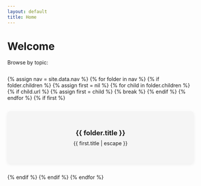 ```yaml
---
layout: default
title: Home
---
```


<style>
.cards {
  display: flex;
  flex-wrap: wrap;
  gap: 2em;
  margin: 2em 0;
}
.card {
  background: #f5f5f5;
  border-radius: 8px;
  box-shadow: 0 2px 8px #0001;
  padding: 1.5em;
  min-width: 220px;
  min-height: 100px;
  text-align: center;
  flex: 1 0 220px;
  display: flex;
  align-items: center;
  justify-content: center;
  flex-direction: column;
  transition: box-shadow 0.2s;
}
.card:hover {
  box-shadow: 0 4px 16px #0002;
  background: #e8f5ff;
}
.card-title {
  font-size: 1.3em;
  font-weight: bold;
  margin-bottom: 0.5em;
}
.card-link {
  text-decoration: none;
  color: inherit;
  width: 100%;
  height: 100%;
  display: block;
}
</style>

# Welcome

Browse by topic:

<div class="cards">
{% assign nav = site.data.nav %}
{% for folder in nav %}
  {% if folder.children %}
    {% assign first = nil %}
    {% for child in folder.children %}
      {% if child.url %}
        {% assign first = child %}
        {% break %}
      {% endif %}
    {% endfor %}
    {% if first %}
      <a class="card-link" href="{{ first.url | uri_escape | relative_url }}">
        <div class="card">
          <div class="card-title">{{ folder.title }}</div>
          <div>{{ first.title | escape }}</div>
        </div>
      </a>
    {% endif %}
  {% endif %}
{% endfor %}
</div>
